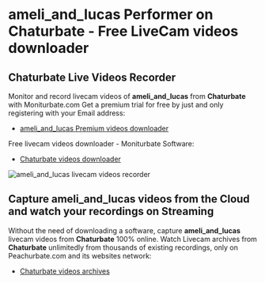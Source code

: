 # ameli_and_lucas Performer on Chaturbate - Free LiveCam videos downloader

## Chaturbate Live Videos Recorder

Monitor and record livecam videos of **ameli_and_lucas** from **Chaturbate** with Moniturbate.com
Get a premium trial for free by just and only registering with your Email address:
* [ameli_and_lucas Premium videos downloader](https://moniturbate.com/request-demo-licence-key.html)

Free livecam videos downloader - Moniturbate Software:
* [Chaturbate videos downloader](https://moniturbate.com/moniturbate-download-software.html)

![ameli_and_lucas livecam videos recorder](https://peachurnet.com/templates/moniturbate-software.png)


## Capture ameli_and_lucas videos from the Cloud and watch your recordings on Streaming

Without the need of downloading a software, capture **ameli_and_lucas** livecam videos from **Chaturbate** 100% online.
Watch Livecam archives from **Chaturbate** unlimitedly from thousands of existing recordings, only on Peachurbate.com and its websites network:
* [Chaturbate videos archives](https://peachurnet.com/)
